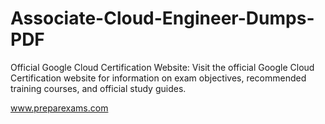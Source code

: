 # Associate-Cloud-Engineer-Dumps-PDF

Official Google Cloud Certification Website: Visit the official Google Cloud Certification website for information on exam objectives, recommended training courses, and official study guides.

www.preparexams.com



